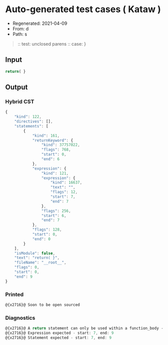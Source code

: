 # Auto-generated test cases ( Kataw )
- Regenerated: 2021-04-09
- From: d
- Path: s
> :: test: unclosed parens
> :: case: }
## Input

`````js
return( }
`````

## Output

### Hybrid CST

```javascript
{
    "kind": 122,
    "directives": [],
    "statements": [
        {
            "kind": 161,
            "returnKeyword": {
                "kind": 37757022,
                "flags": 768,
                "start": 0,
                "end": 6
            },
            "expression": {
                "kind": 121,
                "expression": {
                    "kind": 16637,
                    "text": "",
                    "flags": 12,
                    "start": 7,
                    "end": 7
                },
                "flags": 256,
                "start": 6,
                "end": 7
            },
            "flags": 128,
            "start": 0,
            "end": 0
        }
    ],
    "isModule": false,
    "text": "return( }",
    "fileName": "__root__",
    "flags": 0,
    "start": 0,
    "end": 9
}
```

### Printed

```javascript
@{x2716}@ Soon to be open sourced
```

### Diagnostics

```javascript
@{x2716}@ A return statement can only be used within a function_body - start: 0, end: 6
@{x2716}@ Expression expected - start: 7, end: 9
@{x2716}@ Statement expected - start: 7, end: 9

```

